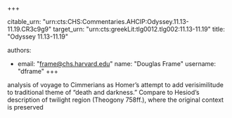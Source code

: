 +++


citable_urn: "urn:cts:CHS:Commentaries.AHCIP:Odyssey.11.13-11.19.CR3c9g9"
target_urn: "urn:cts:greekLit:tlg0012.tlg002:11.13-11.19"
title: "Odyssey 11.13-11.19"

authors:
- email: "frame@chs.harvard.edu"
  name: "Douglas Frame"
  username: "dframe"
+++

<p>analysis of voyage to Cimmerians as Homer’s attempt to add verisimilitude to traditional theme of “death and darkness.” Compare to Hesiod’s description of twilight region (Theogony 758ff.), where the original context is preserved</p>